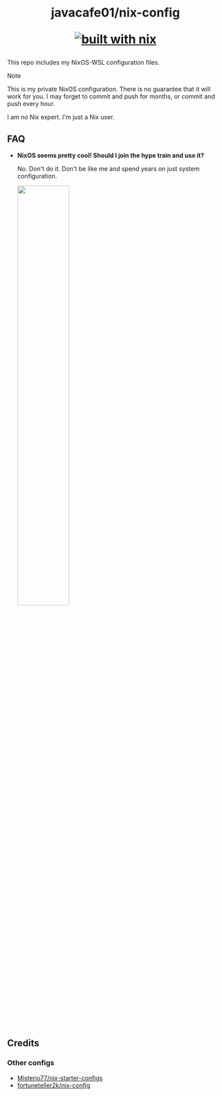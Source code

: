 <h1 align="center">
  javacafe01/nix-config
  
  [![built with nix](https://img.shields.io/static/v1?logo=nixos&logoColor=white&label=&message=Built%20with%20Nix&color=41439a)](https://builtwithnix.org)
</h1>

This repo includes my NixOS-WSL configuration files.

> [!NOTE]  
>
> This is my private NixOS configuration. There is no guarantee that it will work for you. I may forget to commit and push for months, or commit and push every hour.
> 
> I am no Nix expert. I'm just a Nix user.

## FAQ
+ **NixOS seems pretty cool! Should I join the hype train and use it?**
  
  No. Don't do it. Don't be like me and spend years on just system configuration.
  
  <img src="https://i.redd.it/ixi6zkudgsu61.png" width="50%" />
  

## Credits

### Other configs
+ [Misterio77/nix-starter-configs](https://github.com/Misterio77/nix-starter-configs)
+ [fortuneteller2k/nix-config](https://github.com/fortuneteller2k/nix-config)
